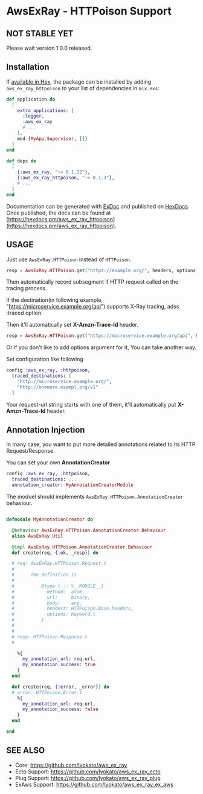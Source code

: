# AwsExRay - HTTPoison Support

## NOT STABLE YET

Please wait version 1.0.0 released.

## Installation

If [available in Hex](https://hex.pm/docs/publish), the package can be installed
by adding `aws_ex_ray_httpoison` to your list of dependencies in `mix.exs`:

```elixir
def application do
  [
    extra_applications: [
      :logger,
      :aws_ex_ray
      # ...
    ],
    mod {MyApp.Supervisor, []}
  ]
end

def deps do
  [
    {:aws_ex_ray, "~> 0.1.12"},
    {:aws_ex_ray_httpoison, "~> 0.1.3"},
    # ...
  ]
end
```

Documentation can be generated with [ExDoc](https://github.com/elixir-lang/ex_doc)
and published on [HexDocs](https://hexdocs.pm). Once published, the docs can
be found at [https://hexdocs.pm/aws_ex_ray_httpoison](https://hexdocs.pm/aws_ex_ray_httpoison).

## USAGE

Just use `AwsExRay.HTTPoison` instead of `HTTPoison`.

```elixir
resp = AwsExRay.HTTPoison.get("https://example.org/", headers, options)
```

Then automatically record subsegment if HTTP request called on the tracing process.


If the destination(in following example, "https://microservice.example.org/api") supports
X-Ray tracing, adss :traced option.

Then it'll automatically set **X-Amzn-Trace-Id** header.

```elixir
resp = AwsExRay.HTTPoison.get("https://microservice.example.org/api", headers, [traced: true])
```

Or if you don't like to add options argument for it,
You can take another way.

Set configuration like following

```elixir
config :aws_ex_ray, :httpoison,
  traced_destinations: [
    "http://microservice.example.org/",
    "http://onemore.exampl.org/v1"
  ]
```

Your request-url string starts with one of them, it'll automatically
put **X-Amzn-Trace-Id** header.

## Annotation Injection

In many case, you want to put more detailed annotations
related to its HTTP Request/Response.

You can set your own **AnnotationCreator**

```elixir
config :aws_ex_ray, :httpoison,
  traced_destinations: ...
  annotation_creator: MyAnnotationCreatorModule
```

The moduel should implements `AwsExRay.HTTPoison.AnnotationCreator` behaviour.

```elixir

defmodule MyAnnotationCreator do

  @behaviour AwsExRay.HTTPoison.AnnotationCreator.Behaviour
  alias AwsExRay.Util

  @impl AwsExRay.HTTPoison.AnnotationCreator.Behaviour
  def create(req, {:ok, _resp}) do

  # req: AwsExRay.HTTPoison.Request.t
  #
  #      The definition is
  #
  #          @type t :: %__MODULE__{
  #            method:  atom,
  #            url:     binary,
  #            body:    any,
  #            headers: HTTPoison.Base.headers,
  #            options: Keyword.t
  #          }
  #
  #
  # resp: HTTPoison.Response.t
  #

    %{
      my_annotation_url: req.url,
      my_annotation_success: true
    }
  end

  def create(req, {:error, _error}) do
  # error: HTTPoison.Error.t
    %{
      my_annotation_url: req.url,
      my_annotation_success: false
    }
  end

end
```

## SEE ALSO

- Core: https://github.com/lyokato/aws_ex_ray
- Ecto Support: https://github.com/lyokato/aws_ex_ray_ecto
- Plug Support: https://github.com/lyokato/aws_ex_ray_plug
- ExAws Support: https://github.com/lyokato/aws_ex_ray_ex_aws

